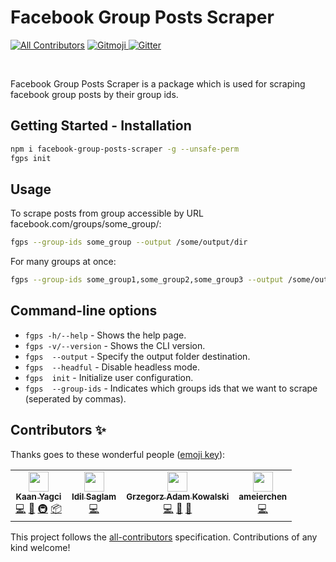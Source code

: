 
# Facebook Group Posts Scraper


<!-- ALL-CONTRIBUTORS-BADGE:START - Do not remove or modify this section -->
[![All Contributors](https://img.shields.io/badge/all_contributors-4-orange.svg?style=flat-square)](#contributors-)
<a href="https://gitmoji.dev">
  <img src="https://img.shields.io/badge/gitmoji-%20😜%20😍-FFDD67.svg?style=flat-square" alt="Gitmoji">
</a>
[![Gitter](https://badges.gitter.im/Makepad-fr/fbjs.svg)](https://gitter.im/Makepad-fr/fbjs?utm_source=badge&utm_medium=badge&utm_campaign=pr-badge)
<!-- ALL-CONTRIBUTORS-BADGE:END -->

​​

Facebook Group Posts Scraper is a package which is used for scraping facebook group posts by their group ids.

## Getting Started - Installation

```sh
npm i facebook-group-posts-scraper -g --unsafe-perm
fgps init
```
## Usage

To scrape posts from group accessible by URL facebook.com/groups/some_group/:

```sh
fgps --group-ids some_group --output /some/output/dir
```

For many groups at once:
```sh
fgps --group-ids some_group1,some_group2,some_group3 --output /some/output/dir
```

## Command-line options
 
- `fgps -h/--help`     - Shows the help page.
- `fgps -v/--version`  - Shows the CLI version.
- `fgps  --output`     - Specify the output folder destination.
- `fgps  --headful`    - Disable headless mode.
- `fgps  init`         - Initialize user configuration.
- `fgps  --group-ids`  - Indicates which groups ids that we want to scrape (seperated by commas).

## Contributors ✨

Thanks goes to these wonderful people ([emoji key](https://allcontributors.org/docs/en/emoji-key)):

<!-- ALL-CONTRIBUTORS-LIST:START - Do not remove or modify this section -->
<!-- prettier-ignore-start -->
<!-- markdownlint-disable -->
<table>
  <tr>
    <td align="center"><a href="https://kaanyagci.com/"><img src="https://avatars.githubusercontent.com/u/9104546?v=4?s=32" width="32px;" alt=""/><br /><sub><b>Kaan Yagci</b></sub></a><br /><a href="https://github.com/Makepad-fr/fbjs/commits?author=kaanyagci" title="Code">💻</a> <a href="#question-kaanyagci" title="Answering Questions">💬</a> <a href="#infra-kaanyagci" title="Infrastructure (Hosting, Build-Tools, etc)">🚇</a> <a href="#platform-kaanyagci" title="Packaging/porting to new platform">📦</a></td>
    <td align="center"><a href="https://github.com/idilsaglam"><img src="https://avatars.githubusercontent.com/u/39597780?v=4?s=32" width="32px;" alt=""/><br /><sub><b>Idil Saglam</b></sub></a><br /><a href="https://github.com/Makepad-fr/fbjs/commits?author=idilsaglam" title="Code">💻</a></td>
    <td align="center"><a href="https://grzegorzkowalski.pl/"><img src="https://avatars.githubusercontent.com/u/1021798?v=4?s=32" width="32px;" alt=""/><br /><sub><b>Grzegorz Adam Kowalski</b></sub></a><br /><a href="https://github.com/Makepad-fr/fbjs/commits?author=gakowalski" title="Code">💻</a> <a href="https://github.com/Makepad-fr/fbjs/issues?q=author%3Agakowalski" title="Bug reports">🐛</a> <a href="https://github.com/Makepad-fr/fbjs/commits?author=gakowalski" title="Documentation">📖</a></td>
    <td align="center"><a href="https://github.com/ameierchen"><img src="https://avatars.githubusercontent.com/u/78607149?v=4?s=32" width="32px;" alt=""/><br /><sub><b>ameierchen</b></sub></a><br /><a href="https://github.com/Makepad-fr/fbjs/commits?author=ameierchen" title="Code">💻</a></td>
  </tr>
</table>

<!-- markdownlint-restore -->
<!-- prettier-ignore-end -->

<!-- ALL-CONTRIBUTORS-LIST:END -->

This project follows the [all-contributors](https://github.com/all-contributors/all-contributors) specification. Contributions of any kind welcome!